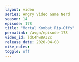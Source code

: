 ```yaml
---
layout: video
series: Angry Video Game Nerd
season: 14
episode: 178
title: "Mortal Kombat Rip-Offs"
permalink: /avgn/episode-178
video_id: ldC4hw8AJ2c
release_date: 2020-04-08
mike_notes:
toggle: off
---
```

